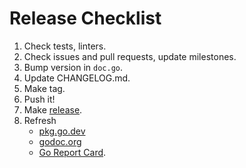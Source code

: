 # Release Checklist

1. Check tests, linters.
2. Check issues and pull requests, update milestones.
3. Bump version in `doc.go`.
4. Update CHANGELOG.md.
5. Make tag.
6. Push it!
7. Make [release](https://github.com/go-reform/reform/releases).
8. Refresh
   * [pkg.go.dev](https://pkg.go.dev/github.com/mc2soft/reform?)
   * [godoc.org](https://godoc.org/github.com/mc2soft/reform)
   * [Go Report Card](https://goreportcard.com/report/github.com/mc2soft/reform).
